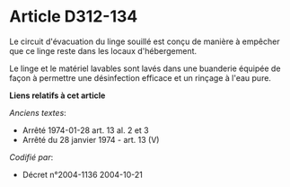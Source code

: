 # Article D312-134

Le circuit d'évacuation du linge souillé est conçu de manière à empêcher que ce linge reste dans les locaux d'hébergement.

Le linge et le matériel lavables sont lavés dans une buanderie équipée de façon à permettre une désinfection efficace et un
rinçage à l'eau pure.

**Liens relatifs à cet article**

_Anciens textes_:

  - Arrêté 1974-01-28 art. 13 al. 2 et 3
  - Arrêté du 28 janvier 1974 - art. 13 (V)

_Codifié par_:

  - Décret n°2004-1136 2004-10-21
